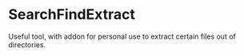 # SearchFindExtract
Useful tool, with addon for personal use to extract certain files out of directories.
